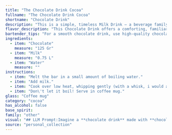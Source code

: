 ```yaml
---
title: "The Chocolate Drink Cocoa"
fullname: "The Chocolate Drink Cocoa"
shortname: "Chocolate Drink"
description: "This is a simple, timeless Milk Drink – a beverage family known for its creamy, comforting qualities. While its exact origin is unclear, its components suggest a long history, possibly dating back to ancient civilizations who enjoyed chocolate with milk and water. "
flavor_description: "This Chocolate Drink offers a comforting, familiar taste profile. Expect rich, velvety chocolate notes, balanced by the creamy sweetness of milk. The water provides a touch of lightness and helps integrate the flavors. This drink is a classic for a reason, offering a simple yet indulgent experience. "
bartender_tips: "For a smooth chocolate drink, use high-quality chocolate. Melt it gently over a double boiler or in the microwave, stirring constantly.  Chill the milk before adding it to the melted chocolate for a richer texture.  Don't over-heat the mixture, as it can become grainy.  Use a milk frother to create a luxurious, creamy texture, or top with whipped cream for an indulgent finish.  Enjoy! "
ingredients:
  - item: "Chocolate"
    measure: "125 Gr"
  - item: "Milk"
    measure: "0.75 L"
  - item: "Water"
    measure: ""
instructions:
  - item: "Melt the bar in a small amount of boiling water."
  - item: "Add milk."
  - item: "Cook over low heat, whipping gently (with a whisk, i would assume) until heated well."
  - item: "Don\'t let it boil! Serve in coffee mug."
glass: "Coffee mug"
category: "cocoa"
has_alcohol: false
base_spirit:
family: "other"
visual: "## LLM Prompt:Imagine a **chocolate drink** made with **chocolate, milk, and water**.  Describe its appearance in detail, considering:* **Color:** What shade of brown does the drink take on? Is it a rich, dark brown, or a lighter, milk chocolate hue? Are there any hints of other colors, like a creamy white from the milk or a hint of red from the chocolate?* **Texture:** Is the drink smooth and velvety, or does it have a thicker, more chocolatey texture? Are there any visible swirls or patterns?* **Clarity:** Is the drink opaque or does it have a slight translucency? Are there any visible particles or layers? * **Presentation:** Imagine the drink in a glass. What kind of glass is it? How does the drink look against the glass? Are there any garnishes or decorations that enhance its appearance? **Example:** The chocolate drink is a deep, rich brown, almost the color of dark chocolate itself.  Its surface is smooth and velvety, with a slight sheen.  It is opaque, hiding any visible layers or particles within.  The drink is served in a tall, clear glass, allowing the rich color to shine through.  A sprig of fresh mint rests on the rim, adding a touch of green to the otherwise brown palette. "
source: "personal_collection"
---
```


